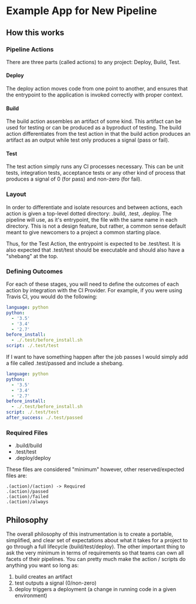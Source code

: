 # Example App for New Pipeline

## How this works

### Pipeline Actions

There are three parts (called actions) to any project: Deploy, Build, Test.

#### Deploy

The deploy action moves code from one point to another, and ensures that the entrypoint to the application is invoked correctly with proper context.

#### Build

The build action assembles an artifact of some kind. This artifact can be used for testing or can be produced as a byproduct of testing. The build action differentiates from the test action in that the build action produces an artifact as an output while test only produces a signal (pass or fail).

#### Test

The test action simply runs any CI processes necessary. This can be unit tests, integration tests, acceptance tests or any other kind of process that produces a signal of 0 (for pass) and non-zero (for fail).

### Layout

In order to differentiate and isolate resources and between actions, each action is given a top-level dotted directory: .build, .test, .deploy. The pipeline will use, as it's entrypoint, the file with the same name in each directory. This is not a design feature, but rather, a common sense default meant to give newcomers to a project a common starting place. 

Thus, for the Test Action, the entrypoint is expected to be .test/test. It is also expected that .test/test should be executable and should also have a "shebang" at the top.

### Defining Outcomes

For each of these stages, you will need to define the outcomes of each action by integration with the CI Provider. For example, if you were using Travis CI, you would do the following:

```yaml
language: python
python:
  - '3.5'
  - '3.4'
  - '2.7'
before_install:
  - ./.test/before_install.sh
script: ./.test/test
```

If I want to have something happen after the job passes I would simply add a file called .test/passed and include a shebang.

```yaml
language: python
python:
  - '3.5'
  - '3.4'
  - '2.7'
before_install:
  - ./.test/before_install.sh
script: ./.test/test
after_success: ./.test/passed
```

### Required Files

* .build/build
* .test/test
* .deploy/deploy

These files are considered "minimum" however, other reserved/expected files are:

```
.(action)/(action) -> Required
.(action)/passed
.(action)/failed
.(action)/always
```

## Philosophy

The overall philosophy of this instrumentation is to create a portable, simplified, and clear set of expectations about what it takes for a project to go through a full lifecycle (build/test/deploy). The other important thing to ask the very minimum in terms of requirements so that teams can own all facets of their pipelines. You can pretty much make the action / scripts do anything you want so long as:

1. build creates an artifact
2. test outputs a signal (0/non-zero)
3. deploy triggers a deployment (a change in running code in a given environment)

